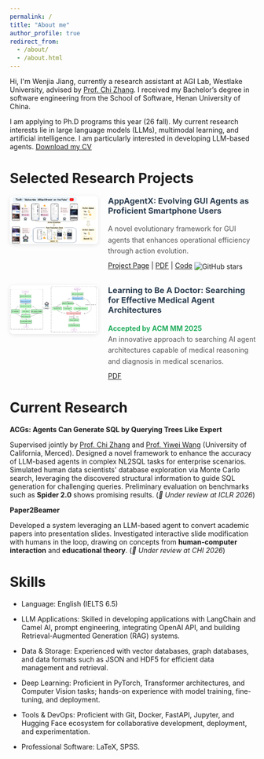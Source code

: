 ```yaml
---
permalink: /
title: "About me"
author_profile: true
redirect_from:
  - /about/
  - /about.html
---
```


Hi, I'm Wenjia Jiang, currently a research assistant at AGI Lab, Westlake University, advised by [Prof. Chi Zhang](https://icoz69.github.io/). I received my Bachelor’s degree in software engineering from the School of Software, Henan University of China.

I am applying to Ph.D programs this year (26 fall). My current research interests lie in large language models (LLMs), multimodal learning, and artificial intelligence. I am particularly interested in developing LLM-based agents.
[Download my CV](files/CV_Wenjia_Jiang.pdf)

# Selected Research Projects

<div style="display: flex; align-items: flex-start; margin-bottom: 30px; gap: 20px;">
  <div style="flex-shrink: 0; width: 180px;">
    <img src="images/paper_image/appagentx.png" alt="AppAgentX Project" style="width: 100%; border-radius: 8px; box-shadow: 0 2px 8px rgba(0,0,0,0.1);">
  </div>
  <div style="flex: 1;">
    <h3 style="margin-top: 0; color: #2c3e50;">AppAgentX: Evolving GUI Agents as Proficient Smartphone Users</h3>
    <p style="margin: 10px 0; line-height: 1.6; color: #555;">
      A novel evolutionary framework for GUI agents that enhances operational efficiency through action evolution.
    </p>
    <div>
      <a href="https://appagentx.github.io/">Project Page</a> | <a href="https://arxiv.org/pdf/2503.02268.pdf">PDF</a> | <a href="https://github.com/Westlake-AGI-Lab/AppAgentX">Code</a> <img src="https://img.shields.io/github/stars/Westlake-AGI-Lab/AppAgentX?style=social" alt="GitHub stars" style="vertical-align: middle;">
    </div>
  </div>
</div>

<div style="display: flex; align-items: flex-start; margin-bottom: 30px; gap: 20px;">
  <div style="flex-shrink: 0; width: 180px;">
    <img src="images/paper_image/doctor.png" alt="Medical Agent Project" style="width: 100%; border-radius: 8px; box-shadow: 0 2px 8px rgba(0,0,0,0.1);">
  </div>
  <div style="flex: 1;">
    <h3 style="margin-top: 0; color: #2c3e50;">Learning to Be A Doctor: Searching for Effective Medical Agent Architectures</h3>
    <p style="margin: 10px 0; line-height: 1.6; color: #555;">
      <strong style="color: #27ae60;">Accepted by ACM MM 2025</strong><br>
      An innovative approach to searching AI agent architectures capable of medical reasoning and diagnosis in medical scenarios.
    </p>
    <div>
      <a href="https://arxiv.org/pdf/2504.11301">PDF</a>
    </div>
  </div>
</div>

# Current Research

**ACGs: Agents Can Generate SQL by Querying Trees Like Expert**

Supervised jointly by [Prof. Chi Zhang](https://icoz69.github.io/) and [Prof. Yiwei Wang](https://wangywust.github.io/) (University of California, Merced). Designed a novel framework to enhance the accuracy of LLM-based agents in complex NL2SQL tasks for enterprise scenarios. Simulated human data scientists' database exploration via Monte Carlo search, leveraging the discovered structural information to guide SQL generation for challenging queries. Preliminary evaluation on benchmarks such as **Spider 2.0** shows promising results. (_📝 Under review at ICLR 2026_)

**Paper2Beamer**

Developed a system leveraging an LLM-based agent to convert academic papers into presentation slides. Investigated interactive slide modification with humans in the loop, drawing on concepts from **human-computer interaction** and **educational theory**. (_📝 Under review at CHI 2026_)

# Skills

- Language: English (IELTS 6.5)

- LLM Applications: Skilled in developing applications with LangChain and Camel AI, prompt engineering, integrating OpenAI API, and building Retrieval-Augmented Generation (RAG) systems.

- Data & Storage: Experienced with vector databases, graph databases, and data formats such as JSON and HDF5 for efficient data management and retrieval.

- Deep Learning: Proficient in PyTorch, Transformer architectures, and Computer Vision tasks; hands-on experience with model training, fine-tuning, and deployment.

- Tools & DevOps: Proficient with Git, Docker, FastAPI, Jupyter, and Hugging Face ecosystem for collaborative development, deployment, and experimentation.

- Professional Software: LaTeX, SPSS.
